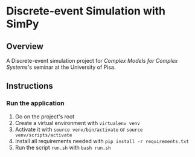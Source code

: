 # Discrete-event Simulation with SimPy

## Overview
A Discrete-event simulation project for *Complex Models for Complex Systems*'s seminar at the University of Pisa.

## Instructions

### Run the application

1. Go on the project's root
2. Create a virtual environment with `virtualenv venv`
3. Activate it with `source venv/bin/activate` or `source venv/scripts/activate`
4. Install all requirements needed with `pip install -r requirements.txt`
5. Run the script `run.sh` with `bash run.sh`
